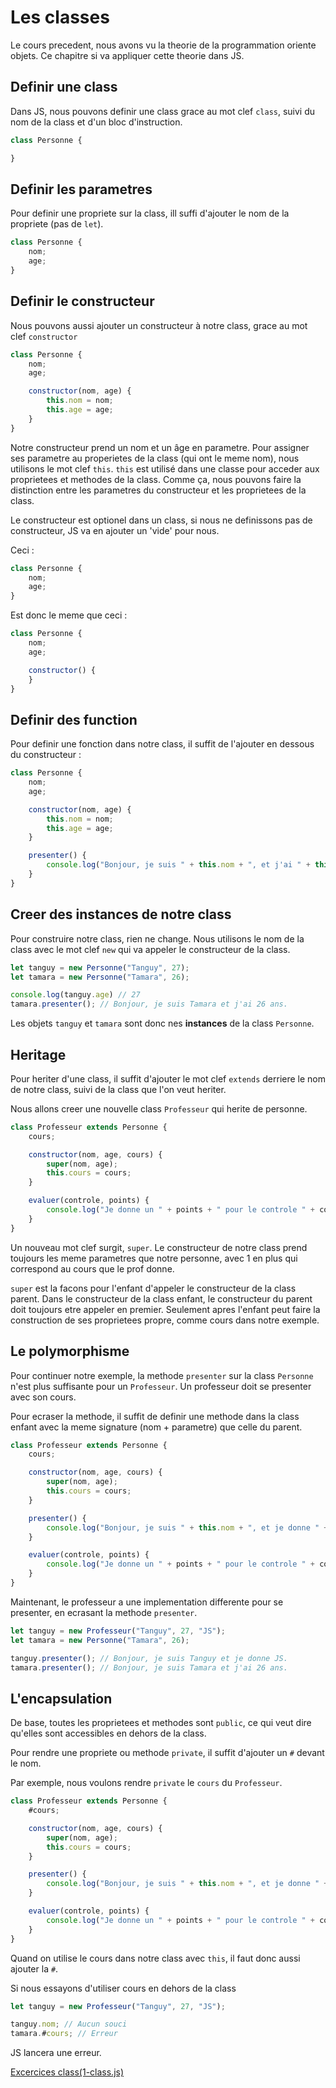 # Les classes

Le cours precedent, nous avons vu la theorie de la programmation oriente objets. Ce chapitre si va appliquer cette
theorie dans JS.

## Definir une class

Dans JS, nous pouvons definir une class grace au mot clef `class`, suivi du nom de la class et d'un bloc d'instruction.

```js
class Personne {

}
```

## Definir les parametres

Pour definir une propriete sur la class, ill suffi d'ajouter le nom de la propriete (pas de `let`).

```js
class Personne {
    nom;
    age;
}
```

## Definir le constructeur

Nous pouvons aussi ajouter un constructeur à notre class, grace au mot clef `constructor`

```js
class Personne {
    nom;
    age;

    constructor(nom, age) {
        this.nom = nom;
        this.age = age;
    }
}
```

Notre constructeur prend un nom et un âge en parametre. Pour assigner ses parametre au properietes de la class (qui ont
le meme nom), nous utilisons le mot clef `this`. `this` est utilisé dans une classe pour acceder aux proprietees et
methodes de la class. Comme ça, nous pouvons faire la distinction entre les parametres du constructeur et les proprietees
de la class.

Le constructeur est optionel dans un class, si nous ne definissons pas de constructeur, JS va en ajouter un 'vide' pour
nous.

Ceci :

```js
class Personne {
    nom;
    age;
}
```

Est donc le meme que ceci :

```js
class Personne {
    nom;
    age;

    constructor() {
    }
}
```

## Definir des function

Pour definir une fonction dans notre class, il suffit de l'ajouter en dessous du constructeur :

```js
class Personne {
    nom;
    age;

    constructor(nom, age) {
        this.nom = nom;
        this.age = age;
    }

    presenter() {
        console.log("Bonjour, je suis " + this.nom + ", et j'ai " + this.age + " ans.")
    }
}
```

## Creer des instances de notre class

Pour construire notre class, rien ne change. Nous utilisons le nom de la class avec le mot clef `new` qui va appeler le
constructeur de la class.

```js
let tanguy = new Personne("Tanguy", 27);
let tamara = new Personne("Tamara", 26);

console.log(tanguy.age) // 27
tamara.presenter(); // Bonjour, je suis Tamara et j'ai 26 ans.
```

Les objets `tanguy` et `tamara` sont donc nes **instances** de la class `Personne`.

## Heritage

Pour heriter d'une class, il suffit d'ajouter le mot clef `extends` derriere le nom de notre class, suivi de la class
que l'on veut heriter.

Nous allons creer une nouvelle class `Professeur` qui herite de personne.

```js
class Professeur extends Personne {
    cours;

    constructor(nom, age, cours) {
        super(nom, age);
        this.cours = cours;
    }

    evaluer(controle, points) {
        console.log("Je donne un " + points + " pour le controle " + controle + ".");
    }
}
```

Un nouveau mot clef surgit, `super`. Le constructeur de notre class prend toujours les meme parametres que notre personne, avec 1 en plus qui correspond au cours que le prof donne.

`super` est la facons pour l'enfant d'appeler le constructeur de la class parent. Dans le constructeur de la class enfant, le constructeur du parent doit toujours etre appeler en premier. Seulement apres l'enfant peut faire la construction de ses proprietees propre, comme cours dans notre exemple.

## Le polymorphisme

Pour continuer notre exemple, la methode `presenter` sur la class `Personne` n'est plus suffisante pour un `Professeur`. Un professeur doit se presenter avec son cours.

Pour ecraser la methode, il suffit de definir une methode dans la class enfant avec la meme signature (nom + parametre) que celle du parent.

```js
class Professeur extends Personne {
    cours;

    constructor(nom, age, cours) {
        super(nom, age);
        this.cours = cours;
    }

    presenter() {
        console.log("Bonjour, je suis " + this.nom + ", et je donne " + this.cours + ".")
    }

    evaluer(controle, points) {
        console.log("Je donne un " + points + " pour le controle " + controle + ".");
    }
}
```

Maintenant, le professeur a une implementation differente pour se presenter, en ecrasant la methode `presenter`.

```js
let tanguy = new Professeur("Tanguy", 27, "JS");
let tamara = new Personne("Tamara", 26);

tanguy.presenter(); // Bonjour, je suis Tanguy et je donne JS.
tamara.presenter(); // Bonjour, je suis Tamara et j'ai 26 ans.
```

## L'encapsulation

De base, toutes les proprietees et methodes sont `public`, ce qui veut dire qu'elles sont accessibles en dehors de la class.

Pour rendre une propriete ou methode `private`, il suffit d'ajouter un `#` devant le nom.

Par exemple, nous voulons rendre `private` le `cours` du `Professeur`.

```js
class Professeur extends Personne {
    #cours;

    constructor(nom, age, cours) {
        super(nom, age);
        this.cours = cours;
    }

    presenter() {
        console.log("Bonjour, je suis " + this.nom + ", et je donne " + this.#cours + ".")
    }

    evaluer(controle, points) {
        console.log("Je donne un " + points + " pour le controle " + controle + ".");
    }
}
```

Quand on utilise le cours dans notre class avec `this`, il faut donc aussi ajouter la `#`.

Si nous essayons d'utiliser cours en dehors de la class

```js
let tanguy = new Professeur("Tanguy", 27, "JS");

tanguy.nom; // Aucun souci
tamara.#cours; // Erreur
```

JS lancera une erreur.

[Excercices class(1-class.js)](1-class.js)